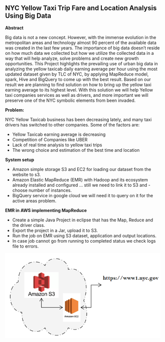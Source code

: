 


## NYC Yellow Taxi Trip Fare and Location Analysis Using Big Data


**Abstract**

Big data is not a new concept. However, with the immense evolution in the metropolitan areas and technology almost  90 percent of the available data was created in the last few years. The importance of big data  doesn’t reside on how much data we collected but how we utilize the collected data in a way that will help analyze, solve problems and create new growth opportunities. This Project highlights the  prevailing use of urban big data in   analyzing the yellow  taxicab daily earning average per hour  using the most updated dataset given by TLC of NYC, by applying MapReduce model, spark, Hive and BigQuery to come up with the best result. Based on our result we are planning to find solution on how to bring up the yellow taxi earning average to its highest level.  With this solution we will help Yellow taxi  companies services as well as drivers, and more important we will preserve  one of the NYC symbolic elements from been invaded.


**Problem:**

NYC Yellow Taxicab business has been decreasing lately, and many taxi drivers has  switched to other companies. Some of the factors are:

   - Yellow Taxicab earning average is decreasing 
   - Competition of Companies like UBER
   - Lack of real time  analysis to yellow taxi trips
   - The wrong choice and estimation of the best time and location

**System setup**

- Amazon simple storage S3 and EC2 for loading our dataset from the website to s3.
- Amazon Elastic MapReduce (EMR) with Hadoop and its ecosystem already installed and configured … still we need to link it to S3 and - choose number of instances.
- BigQuery service in google cloud we will need it to query on it for the active areas problem. 


**EMR in AWS implementing MapReduce** 

- Create a simple Java Project in eclipse that has the Map, Reduce and the driver class.
- Export the project in a Jar, upload it to S3.
- Run the job on EMR using S3 dataset, application and output locations.
- In case job cannot go from running to completed status we check logs file to errors. 

![alt text](images/ec2S3.png)


